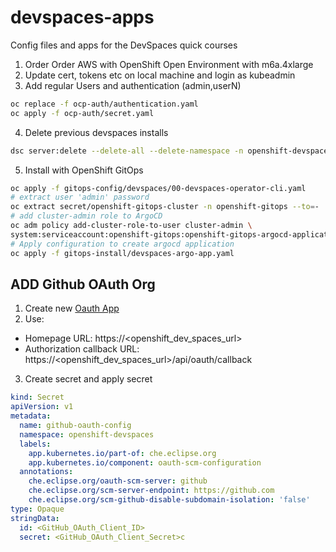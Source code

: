 # devspaces-apps
Config files and apps for the DevSpaces quick courses

1. Order Order AWS with OpenShift Open Environment with m6a.4xlarge
2. Update cert, tokens etc on local machine and login as kubeadmin
3. Add regular Users and authentication (admin,userN)
```bash
oc replace -f ocp-auth/authentication.yaml
oc apply -f ocp-auth/secret.yaml
```
4. Delete previous devspaces installs
```bash
dsc server:delete --delete-all --delete-namespace -n openshift-devspaces
```
5. Install with OpenShift GitOps
```bash
oc apply -f gitops-config/devspaces/00-devspaces-operator-cli.yaml
# extract user 'admin' password 
oc extract secret/openshift-gitops-cluster -n openshift-gitops --to=-
# add cluster-admin role to ArgoCD
oc adm policy add-cluster-role-to-user cluster-admin \
system:serviceaccount:openshift-gitops:openshift-gitops-argocd-application-controller
# Apply configuration to create argocd application
oc apply -f gitops-install/devspaces-argo-app.yaml
```

## ADD Github OAuth Org
1. Create new [Oauth App](https://github.com/settings/applications/new)
2. Use: 
  - Homepage URL: https://<openshift_dev_spaces_url>
  - Authorization callback URL: https://<openshift_dev_spaces_url>/api/oauth/callback
3. Create secret and apply secret

```yaml
kind: Secret
apiVersion: v1
metadata:
  name: github-oauth-config
  namespace: openshift-devspaces
  labels:
    app.kubernetes.io/part-of: che.eclipse.org
    app.kubernetes.io/component: oauth-scm-configuration
  annotations:
    che.eclipse.org/oauth-scm-server: github
    che.eclipse.org/scm-server-endpoint: https://github.com
    che.eclipse.org/scm-github-disable-subdomain-isolation: 'false'
type: Opaque
stringData:
  id: <GitHub_OAuth_Client_ID>
  secret: <GitHub_OAuth_Client_Secret>c

```



